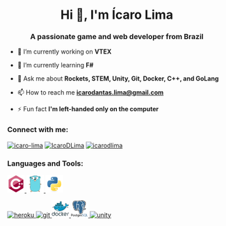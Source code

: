 <h1 align="center">Hi 👋, I'm Ícaro Lima</h1>
<h3 align="center">A passionate game and web developer from Brazil</h3>

- 🔭 I’m currently working on **VTEX**

- 🌱 I’m currently learning **F#**

- 💬 Ask me about **Rockets, STEM, Unity, Git, Docker, C++, and GoLang**

- 📫 How to reach me **icarodantas.lima@gmail.com**

- ⚡ Fun fact **I'm left-handed only on the computer**

<h3 align="left">Connect with me:</h3>
<p align="left">
<a href="https://linkedin.com/in/icaro-lima" target="blank"><img align="center" src="https://cdn.jsdelivr.net/npm/simple-icons@3.0.1/icons/linkedin.svg" alt="icaro-lima" height="30" width="40" /></a>
<a href="https://www.leetcode.com/IcaroDLima" target="blank"><img align="center" src="https://cdn.jsdelivr.net/npm/simple-icons@3.1.0/icons/leetcode.svg" alt="IcaroDLima" height="30" width="40" /></a>
<a href="https://instagram.com/icarodlima" target="blank"><img align="center" src="https://cdn.jsdelivr.net/npm/simple-icons@3.0.1/icons/instagram.svg" alt="icarodlima" height="30" width="40" /></a>
</p>

<h3 align="left">Languages and Tools:</h3>
<p align="left">

<a href="https://www.w3schools.com/cpp/" target="_blank"> <img src="https://raw.githubusercontent.com/devicons/devicon/master/icons/cplusplus/cplusplus-original.svg" alt="cplusplus" width="40" height="40"/> </a>
<a href="https://golang.org" target="_blank"> <img src="https://raw.githubusercontent.com/devicons/devicon/master/icons/go/go-original.svg" alt="go" width="40" height="40"/> </a>
<a href="https://www.python.org" target="_blank"> <img src="https://raw.githubusercontent.com/devicons/devicon/master/icons/python/python-original.svg" alt="python" width="40" height="40"/> </a>
</p>
<a href="https://heroku.com" target="_blank"> <img src="https://www.vectorlogo.zone/logos/heroku/heroku-icon.svg" alt="heroku" width="40" height="40"/> </a>
<a href="https://git-scm.com/" target="_blank"> <img src="https://www.vectorlogo.zone/logos/git-scm/git-scm-icon.svg" alt="git" width="40" height="40"/> </a>
<a href="https://www.docker.com/" target="_blank"> <img src="https://raw.githubusercontent.com/devicons/devicon/master/icons/docker/docker-original-wordmark.svg" alt="docker" width="40" height="40"/> </a>
<a href="https://www.postgresql.org" target="_blank"> <img src="https://raw.githubusercontent.com/devicons/devicon/master/icons/postgresql/postgresql-original-wordmark.svg" alt="postgresql" width="40" height="40"/> </a>
<a href="https://unity.com/" target="_blank"> <img src="https://www.vectorlogo.zone/logos/unity3d/unity3d-icon.svg" alt="unity" width="40" height="40"/> </a>
